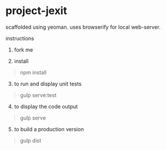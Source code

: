 # project-jexit

scaffolded using yeoman. uses browserify for local web-server.

instructions

1) fork me

2) install
> npm install

3) to run and display unit tests
> gulp serve:test

4) to display the code output
> gulp serve

5) to build a production version
> gulp dist
